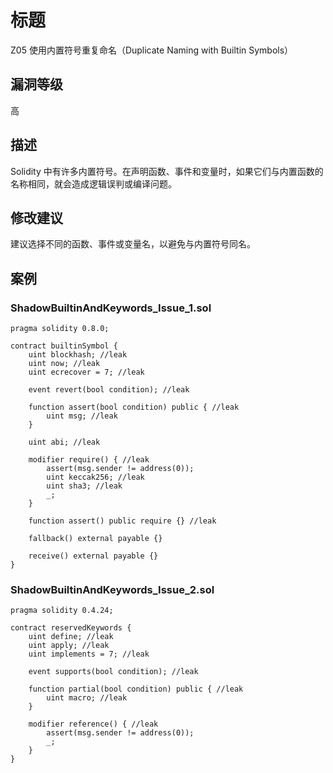 # 标题

Z05 使用内置符号重复命名（Duplicate Naming with Builtin Symbols）

## 漏洞等级

高

## 描述

Solidity 中有许多内置符号。在声明函数、事件和变量时，如果它们与内置函数的名称相同，就会造成逻辑误判或编译问题。

## 修改建议

建议选择不同的函数、事件或变量名，以避免与内置符号同名。

## 案例

### ShadowBuiltinAndKeywords_Issue_1.sol

```solidity
pragma solidity 0.8.0;

contract builtinSymbol {
    uint blockhash; //leak
    uint now; //leak
    uint ecrecover = 7; //leak

    event revert(bool condition); //leak

    function assert(bool condition) public { //leak
        uint msg; //leak
    }

    uint abi; //leak

    modifier require() { //leak
        assert(msg.sender != address(0));
        uint keccak256; //leak
        uint sha3; //leak
        _;
    }

    function assert() public require {} //leak

    fallback() external payable {}

    receive() external payable {}
}
```

### ShadowBuiltinAndKeywords_Issue_2.sol

```solidity
pragma solidity 0.4.24;

contract reservedKeywords {
    uint define; //leak
    uint apply; //leak
    uint implements = 7; //leak

    event supports(bool condition); //leak

    function partial(bool condition) public { //leak
        uint macro; //leak
    }

    modifier reference() { //leak
        assert(msg.sender != address(0));
        _;
    }
}
```
